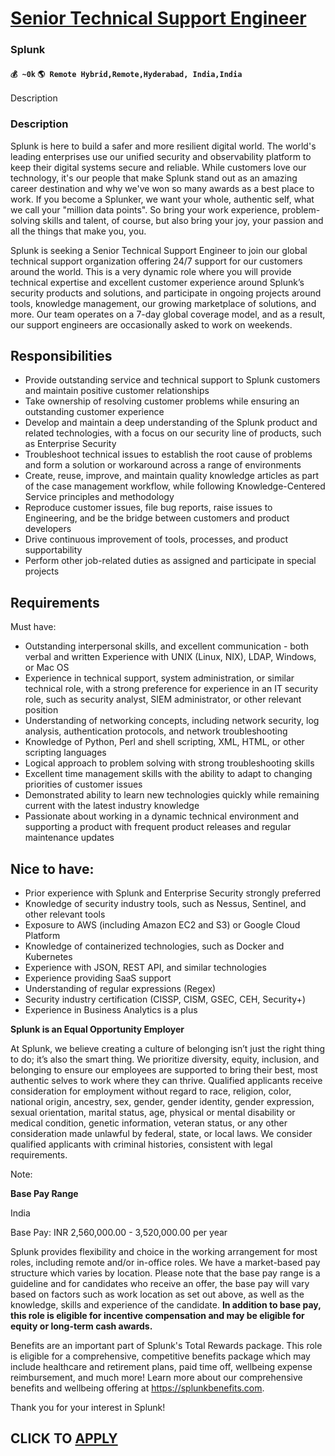# [Senior Technical Support Engineer](https://www.remotewlb.com/apply/senior-technical-support-engineer-70216)  
### Splunk  
#### `💰 ~0k` `🌎 Remote Hybrid,Remote,Hyderabad, India,India`  

Description

### Description

Splunk is here to build a safer and more resilient digital world. The world's leading enterprises use our unified security and observability platform to keep their digital systems secure and reliable. While customers love our technology, it's our people that make Splunk stand out as an amazing career destination and why we've won so many awards as a best place to work. If you become a Splunker, we want your whole, authentic self, what we call your "million data points". So bring your work experience, problem-solving skills and talent, of course, but also bring your joy, your passion and all the things that make you, you.

Splunk is seeking a Senior Technical Support Engineer to join our global technical support organization offering 24/7 support for our customers around the world. This is a very dynamic role where you will provide technical expertise and excellent customer experience around Splunk’s security products and solutions, and participate in ongoing projects around tools, knowledge management, our growing marketplace of solutions, and more. Our team operates on a 7-day global coverage model, and as a result, our support engineers are occasionally asked to work on weekends.

## Responsibilities

  * Provide outstanding service and technical support to Splunk customers and maintain positive customer relationships
  * Take ownership of resolving customer problems while ensuring an outstanding customer experience
  * Develop and maintain a deep understanding of the Splunk product and related technologies, with a focus on our security line of products, such as Enterprise Security
  * Troubleshoot technical issues to establish the root cause of problems and form a solution or workaround across a range of environments
  * Create, reuse, improve, and maintain quality knowledge articles as part of the case management workflow, while following Knowledge-Centered Service principles and methodology
  * Reproduce customer issues, file bug reports, raise issues to Engineering, and be the bridge between customers and product developers
  * Drive continuous improvement of tools, processes, and product supportability
  * Perform other job-related duties as assigned and participate in special projects

## Requirements

Must have:

  * Outstanding interpersonal skills, and excellent communication - both verbal and written Experience with UNIX (Linux, NIX), LDAP, Windows, or Mac OS
  * Experience in technical support, system administration, or similar technical role, with a strong preference for experience in an IT security role, such as security analyst, SIEM administrator, or other relevant position
  * Understanding of networking concepts, including network security, log analysis, authentication protocols, and network troubleshooting
  * Knowledge of Python, Perl and shell scripting, XML, HTML, or other scripting languages
  * Logical approach to problem solving with strong troubleshooting skills
  * Excellent time management skills with the ability to adapt to changing priorities of customer issues
  * Demonstrated ability to learn new technologies quickly while remaining current with the latest industry knowledge
  * Passionate about working in a dynamic technical environment and supporting a product with frequent product releases and regular maintenance updates

## Nice to have:

  * Prior experience with Splunk and Enterprise Security strongly preferred
  * Knowledge of security industry tools, such as Nessus, Sentinel, and other relevant tools
  * Exposure to AWS (including Amazon EC2 and S3) or Google Cloud Platform
  * Knowledge of containerized technologies, such as Docker and Kubernetes
  * Experience with JSON, REST API, and similar technologies
  * Experience providing SaaS support
  * Understanding of regular expressions (Regex)
  * Security industry certification (CISSP, CISM, GSEC, CEH, Security+)
  * Experience in Business Analytics is a plus

 **Splunk is an Equal Opportunity Employer**

At Splunk, we believe creating a culture of belonging isn’t just the right thing to do; it’s also the smart thing. We prioritize diversity, equity, inclusion, and belonging to ensure our employees are supported to bring their best, most authentic selves to work where they can thrive. Qualified applicants receive consideration for employment without regard to race, religion, color, national origin, ancestry, sex, gender, gender identity, gender expression, sexual orientation, marital status, age, physical or mental disability or medical condition, genetic information, veteran status, or any other consideration made unlawful by federal, state, or local laws. We consider qualified applicants with criminal histories, consistent with legal requirements.

Note:

 **Base Pay Range**

India

Base Pay: INR 2,560,000.00 - 3,520,000.00 per year

Splunk provides flexibility and choice in the working arrangement for most roles, including remote and/or in-office roles. We have a market-based pay structure which varies by location. Please note that the base pay range is a guideline and for candidates who receive an offer, the base pay will vary based on factors such as work location as set out above, as well as the knowledge, skills and experience of the candidate. **In addition to base pay, this role is eligible for incentive compensation and may be eligible for equity or long-term cash awards.**

Benefits are an important part of Splunk's Total Rewards package. This role is eligible for a comprehensive, competitive benefits package which may include healthcare and retirement plans, paid time off, wellbeing expense reimbursement, and much more! Learn more about our comprehensive benefits and wellbeing offering at https://splunkbenefits.com.

Thank you for your interest in Splunk!

  
## CLICK TO [APPLY](https://www.remotewlb.com/apply/senior-technical-support-engineer-70216)

